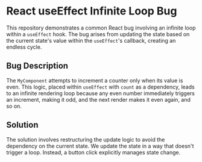 # React useEffect Infinite Loop Bug

This repository demonstrates a common React bug involving an infinite loop within a `useEffect` hook. The bug arises from updating the state based on the current state's value within the `useEffect`'s callback, creating an endless cycle.

## Bug Description

The `MyComponent` attempts to increment a counter only when its value is even.  This logic, placed within `useEffect` with `count` as a dependency, leads to an infinite rendering loop because any even number immediately triggers an increment, making it odd, and the next render makes it even again, and so on.

## Solution

The solution involves restructuring the update logic to avoid the dependency on the current state. We update the state in a way that doesn't trigger a loop. Instead, a button click explicitly manages state change.
